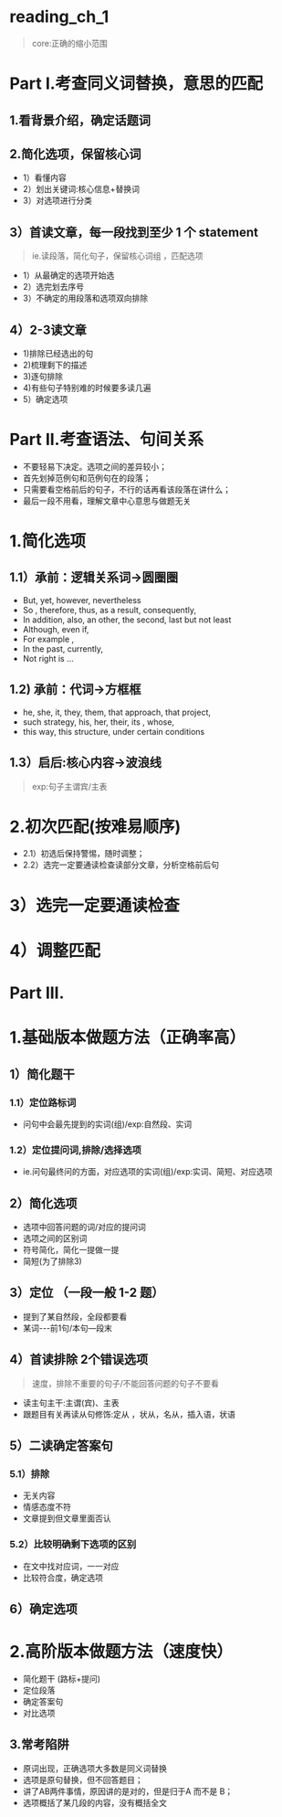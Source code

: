 # reading_ch_1
> core:正确的缩小范围

# Part I.考查同义词替换，意思的匹配
## 1.看背景介绍，确定话题词
## 2.简化选项，保留核心词
- 1）看懂内容 
- 2）划出关键词:核心信息+替换词 
- 3）对选项进行分类

## 3）首读文章，每一段找到至少 1 个 statement
> ie.读段落，简化句子，保留核心词组 ，匹配选项
- 1）从最确定的选项开始选
- 2）选完划去序号
- 3）不确定的用段落和选项双向排除
     
## 4）2-3读文章
- 1)排除已经选出的句 
- 2)梳理剩下的描述 
- 3)逐句排除 
- 4)有些句子特别难的时候要多读几遍
- 5）确定选项

# Part II.考查语法、句间关系
- 不要轻易下决定。选项之间的差异较小；
- 首先划掉范例句和范例句在的段落；
- 只需要看空格前后的句子，不行的话再看该段落在讲什么；
- 最后一段不用看，理解文章中心意思与做题无关

# 1.简化选项
## 1.1）承前：逻辑关系词->圆圈圈
- But, yet, however, nevertheless
- So , therefore, thus, as a result, consequently,
- In addition, also, an other, the second, last but not least
- Although, even if,
- For example ,
- In the past, currently,
- Not right is ...
       
## 1.2) 承前：代词->方框框
- he, she, it, they, them, that approach, that project,
- such strategy, his, her, their, its , whose, 
- this way, this structure, under certain conditions
       
## 1.3）启后:核心内容->波浪线
> exp:句子主谓宾/主表
     
# 2.初次匹配(按难易顺序)
- 2.1）初选后保持警惕，随时调整；
- 2.2）选完一定要通读检查读部分文章，分析空格前后句 

# 3）选完一定要通读检查
# 4）调整匹配

# Part III.
# 1.基础版本做题方法（正确率高）
## 1）简化题干 
### 1.1）定位路标词
- 问句中会最先提到的实词(组)/exp:自然段、实词        
### 1.2）定位提问词,排除/选择选项
- ie.问句最终问的方面，对应选项的实词(组)/exp:实词、简短、对应选项

## 2）简化选项
- 选项中回答问题的词/对应的提问词
- 选项之间的区别词 
- 符号简化，简化一提做一提
- 简短(为了排除3)

## 3）定位 （一段一般 1-2 题）
- 提到了某自然段，全段都要看
- 某词---前1句/本句—段末

## 4）首读排除 2个错误选项 
> 速度，排除不重要的句子/不能回答问题的句子不要看

- 读主句主干:主谓(宾)、主表 
- 跟题目有关再读从句修饰:定从 ，状从，名从，插入语，状语

## 5）二读确定答案句 
### 5.1）排除
- 无关内容 
- 情感态度不符 
- 文章提到但文章里面否认

### 5.2）比较明确剩下选项的区别
- 在文中找对应词，一一对应 
- 比较符合度，确定选项

## 6）确定选项

# 2.高阶版本做题方法（速度快）
- 简化题干 (路标+提问)
- 定位段落
- 确定答案句
- 对比选项

## 3.常考陷阱
- 原词出现，正确选项大多数是同义词替换
- 选项是原句替换，但不回答题目；
- 讲了AB两件事情，原因讲的是对的，但是归于A 而不是 B； 
- 选项概括了某几段的内容，没有概括全文





